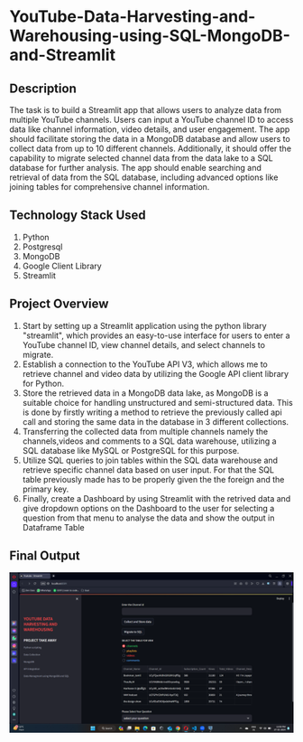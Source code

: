 # YouTube-Data-Harvesting-and-Warehousing-using-SQL-MongoDB-and-Streamlit

## Description
The task is to build a Streamlit app that allows users to analyze data from multiple YouTube channels. Users can input a YouTube channel ID to access data like channel information, video details, and user engagement. The app should facilitate storing the data in a MongoDB database and allow users to collect data from up to 10 different channels. Additionally, it should offer the capability to migrate selected channel data from the data lake to a SQL database for further analysis. The app should enable searching and retrieval of data from the SQL database, including advanced options like joining tables for comprehensive channel information.

## Technology Stack Used
1. Python
2. Postgresql
3. MongoDB
4. Google Client Library
5. Streamlit 

## Project Overview

1. Start by setting up a Streamlit application using the python library "streamlit", which provides an easy-to-use interface for users to enter a YouTube channel ID, view channel details, and select channels to migrate.
2. Establish a connection to the YouTube API V3, which allows me to retrieve channel and video data by utilizing the Google API client library for Python. 
3. Store the retrieved data in a MongoDB data lake, as MongoDB is a suitable choice for handling unstructured and semi-structured data. This is done by firstly writing a    method to retrieve the previously called api call and storing the same data in the database in 3 different collections.
4. Transferring the collected data from multiple channels namely the channels,videos and comments to a SQL data warehouse, utilizing a SQL database like MySQL or PostgreSQL for this purpose.
5. Utilize SQL queries to join tables within the SQL data warehouse and retrieve specific channel data based on user input. For that the SQL table previously made has to be properly given the the foreign and the primary key. 
6. Finally, create a Dashboard by using Streamlit with the retrived data and give dropdown options on the Dashboard to the user for selecting a question from that menu to analyse the data and show the output in Dataframe Table

## Final Output
![Intro GUI](https://github.com/DineshR03/YouTube-Data-Harvesting-and-Warehousing-using-SQL-MongoDB-and-Streamlit/blob/main/Youtube_project_Final_UI_Output.png)
